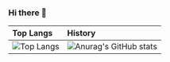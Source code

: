 ### Hi there 👋
| Top Langs |   History   |
| :-------- | :------- |
|  ![Top Langs](https://github-readme-stats.vercel.app/api/top-langs/?username=torika2&layout=compact) | ![Anurag's GitHub stats](https://github-readme-stats.vercel.app/api?username=torika2&show_icons=true&theme=radical)
<!--
**torika2/torika2** is a ✨ _special_ ✨ repository because its `README.md` (this file) appears on your GitHub profile.

Here are some ideas to get you started:

- 🔭 I’m currently working on ...
- 🌱 I’m currently learning ...
- 👯 I’m looking to collaborate on ...
- 🤔 I’m looking for help with ...
- 💬 Ask me about ...
- 📫 How to reach me: ...
- 😄 Pronouns: ...
- ⚡ Fun fact: ...
-->
